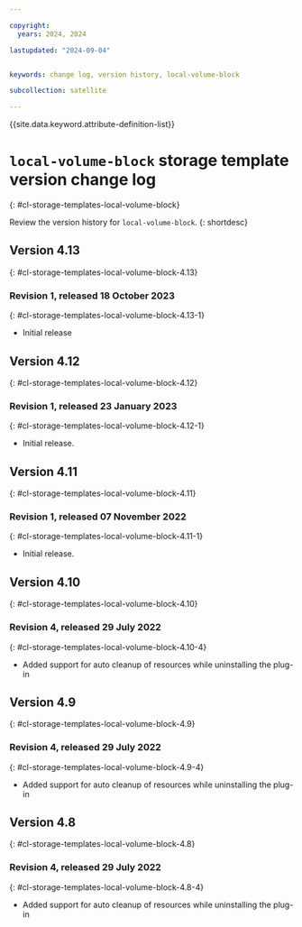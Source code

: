 ```yaml
---

copyright:
  years: 2024, 2024

lastupdated: "2024-09-04"


keywords: change log, version history, local-volume-block

subcollection: satellite

---
```


{{site.data.keyword.attribute-definition-list}}

# `local-volume-block` storage template version change log
{: #cl-storage-templates-local-volume-block}

Review the version history for `local-volume-block`.
{: shortdesc}

## Version 4.13
{: #cl-storage-templates-local-volume-block-4.13}


### Revision 1, released 18 October 2023
{: #cl-storage-templates-local-volume-block-4.13-1}

- Initial release


## Version 4.12
{: #cl-storage-templates-local-volume-block-4.12}


### Revision 1, released 23 January 2023
{: #cl-storage-templates-local-volume-block-4.12-1}

- Initial release.


## Version 4.11
{: #cl-storage-templates-local-volume-block-4.11}


### Revision 1, released 07 November 2022
{: #cl-storage-templates-local-volume-block-4.11-1}

- Initial release.


## Version 4.10
{: #cl-storage-templates-local-volume-block-4.10}


### Revision 4, released 29 July 2022
{: #cl-storage-templates-local-volume-block-4.10-4}

- Added support for auto cleanup of resources while uninstalling the plug-in


## Version 4.9
{: #cl-storage-templates-local-volume-block-4.9}


### Revision 4, released 29 July 2022
{: #cl-storage-templates-local-volume-block-4.9-4}

- Added support for auto cleanup of resources while uninstalling the plug-in


## Version 4.8
{: #cl-storage-templates-local-volume-block-4.8}


### Revision 4, released 29 July 2022
{: #cl-storage-templates-local-volume-block-4.8-4}

- Added support for auto cleanup of resources while uninstalling the plug-in

